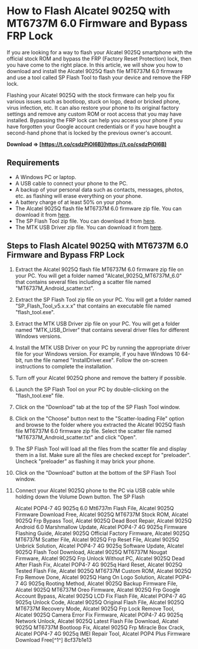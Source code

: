 
 
# How to Flash Alcatel 9025Q with MT6737M 6.0 Firmware and Bypass FRP Lock
 
If you are looking for a way to flash your Alcatel 9025Q smartphone with the official stock ROM and bypass the FRP (Factory Reset Protection) lock, then you have come to the right place. In this article, we will show you how to download and install the Alcatel 9025Q flash file MT6737M 6.0 firmware and use a tool called SP Flash Tool to flash your device and remove the FRP lock.
 
Flashing your Alcatel 9025Q with the stock firmware can help you fix various issues such as bootloop, stuck on logo, dead or bricked phone, virus infection, etc. It can also restore your phone to its original factory settings and remove any custom ROM or root access that you may have installed. Bypassing the FRP lock can help you access your phone if you have forgotten your Google account credentials or if you have bought a second-hand phone that is locked by the previous owner's account.
 
**Download ⇒ [https://t.co/csdzPiOI6B](https://t.co/csdzPiOI6B)**


 
## Requirements
 
- A Windows PC or laptop.
- A USB cable to connect your phone to the PC.
- A backup of your personal data such as contacts, messages, photos, etc. as flashing will erase everything on your phone.
- A battery charge of at least 50% on your phone.
- The Alcatel 9025Q flash file MT6737M 6.0 firmware zip file. You can download it from [here](https://www.example.com/alcatel-9025q-flash-file.zip).
- The SP Flash Tool zip file. You can download it from [here](https://www.example.com/sp-flash-tool.zip).
- The MTK USB Driver zip file. You can download it from [here](https://www.example.com/mtk-usb-driver.zip).

## Steps to Flash Alcatel 9025Q with MT6737M 6.0 Firmware and Bypass FRP Lock

1. Extract the Alcatel 9025Q flash file MT6737M 6.0 firmware zip file on your PC. You will get a folder named "Alcatel\_9025Q\_MT6737M\_6.0" that contains several files including a scatter file named "MT6737M\_Android\_scatter.txt".
2. Extract the SP Flash Tool zip file on your PC. You will get a folder named "SP\_Flash\_Tool\_v5.x.x.x" that contains an executable file named "flash\_tool.exe".
3. Extract the MTK USB Driver zip file on your PC. You will get a folder named "MTK\_USB\_Driver" that contains several driver files for different Windows versions.
4. Install the MTK USB Driver on your PC by running the appropriate driver file for your Windows version. For example, if you have Windows 10 64-bit, run the file named "InstallDriver.exe". Follow the on-screen instructions to complete the installation.
5. Turn off your Alcatel 9025Q phone and remove the battery if possible.
6. Launch the SP Flash Tool on your PC by double-clicking on the "flash\_tool.exe" file.
7. Click on the "Download" tab at the top of the SP Flash Tool window.
8. Click on the "Choose" button next to the "Scatter-loading File" option and browse to the folder where you extracted the Alcatel 9025Q flash file MT6737M 6.0 firmware zip file. Select the scatter file named "MT6737M\_Android\_scatter.txt" and click "Open".
9. The SP Flash Tool will load all the files from the scatter file and display them in a list. Make sure all the files are checked except for "preloader". Uncheck "preloader" as flashing it may brick your phone.
10. Click on the "Download" button at the bottom of the SP Flash Tool window.
11. Connect your Alcatel 9025Q phone to the PC via USB cable while holding down the Volume Down button. The SP Flash

    Alcatel POP4-7 4G 9025q 6.0 Mt6737m Flash File,  Alcatel 9025Q Firmware Download Free,  Alcatel 9025Q MT6737M Stock ROM,  Alcatel 9025Q Frp Bypass Tool,  Alcatel 9025Q Dead Boot Repair,  Alcatel 9025Q Android 6.0 Marshmallow Update,  Alcatel POP4-7 4G 9025q Firmware Flashing Guide,  Alcatel 9025Q Official Factory Firmware,  Alcatel 9025Q MT6737M Scatter File,  Alcatel 9025Q Frp Reset File,  Alcatel 9025Q Unbrick Solution,  Alcatel POP4-7 4G 9025q Software Update,  Alcatel 9025Q Flash Tool Download,  Alcatel 9025Q MT6737M Nougat Firmware,  Alcatel 9025Q Frp Unlock Without PC,  Alcatel 9025Q Dead After Flash Fix,  Alcatel POP4-7 4G 9025q Hard Reset,  Alcatel 9025Q Tested Flash File,  Alcatel 9025Q MT6737M Custom ROM,  Alcatel 9025Q Frp Remove Done,  Alcatel 9025Q Hang On Logo Solution,  Alcatel POP4-7 4G 9025q Rooting Method,  Alcatel 9025Q Backup Firmware File,  Alcatel 9025Q MT6737M Oreo Firmware,  Alcatel 9025Q Frp Google Account Bypass,  Alcatel 9025Q LCD Fix Flash File,  Alcatel POP4-7 4G 9025q Unlock Code,  Alcatel 9025Q Original Flash File,  Alcatel 9025Q MT6737M Recovery Mode,  Alcatel 9025Q Frp Lock Remove Tool,  Alcatel 9025Q Camera Error Fix Firmware,  Alcatel POP4-7 4G 9025q Network Unlock,  Alcatel 9025Q Latest Flash File Download,  Alcatel 9025Q MT6737M Bootloop Fix,  Alcatel 9025Q Frp Miracle Box Crack,  Alcatel POP4-7 4G 9025q IMEI Repair Tool,  Alcatel POP4 Plus Firmware Download Free[^1^]
 8cf37b1e13


